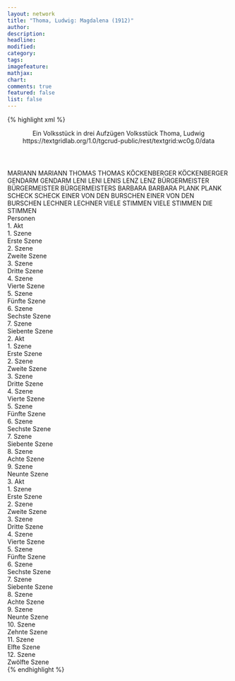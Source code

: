 ```yaml
---
layout: network
title: "Thoma, Ludwig: Magdalena (1912)"
author:
description:
headline:
modified:
category:
tags:
imagefeature:
mathjax:
chart:
comments: true
featured: false
list: false
---
```

{% highlight xml %}
<?xml-model href="https://raw.githubusercontent.com/DLiNa/project/master/rules/lina.rnc"?><?xml-model href="https://raw.githubusercontent.com/DLiNa/project/master/rules/lina.sch"?>
<play xmlns="http://lina.digital">
  <header>
    <title>Magdalena</title>
    <subtitle>Ein Volksstück in drei Aufzügen</subtitle>
    <genretitle>Volksstück</genretitle>
    <author>Thoma, Ludwig</author>
    <date when="1912" type="premiere"/>
    <date when="1912" type="print"/>
    <source>https://textgridlab.org/1.0/tgcrud-public/rest/textgrid:wc0g.0/data</source>
  </header>
  <personae>
    <character>
      <name>MARIANN</name>
      <alias xml:id="mariann">
        <name>MARIANN</name>
      </alias>
    </character>
    <character>
      <name>THOMAS</name>
      <alias xml:id="thomas">
        <name>THOMAS</name>
      </alias>
    </character>
    <character>
      <name>KÖCKENBERGER</name>
      <alias xml:id="köckenberger">
        <name>KÖCKENBERGER</name>
      </alias>
    </character>
    <character>
      <name>GENDARM</name>
      <alias xml:id="gendarm">
        <name>GENDARM</name>
      </alias>
    </character>
    <character>
      <name>LENI</name>
      <alias xml:id="leni">
        <name>LENI</name>
      </alias>
      <alias xml:id="lenis">
        <name>LENIS</name>
      </alias>
    </character>
    <character>
      <name>LENZ</name>
      <alias xml:id="lenz">
        <name>LENZ</name>
      </alias>
    </character>
    <character>
      <name>BÜRGERMEISTER</name>
      <alias xml:id="bürgermeister">
        <name>BÜRGERMEISTER</name>
      </alias>
      <alias xml:id="bürgermeisters">
        <name>BÜRGERMEISTERS</name>
      </alias>
    </character>
    <character>
      <name>BARBARA</name>
      <alias xml:id="barbara">
        <name>BARBARA</name>
      </alias>
    </character>
    <character>
      <name>PLANK</name>
      <alias xml:id="plank">
        <name>PLANK</name>
      </alias>
    </character>
    <character>
      <name>SCHECK</name>
      <alias xml:id="scheck">
        <name>SCHECK</name>
      </alias>
    </character>
    <character>
      <name>EINER VON DEN BURSCHEN</name>
      <alias xml:id="einer_von_den_burschen">
        <name>EINER VON DEN BURSCHEN</name>
      </alias>
    </character>
    <character>
      <name>LECHNER</name>
      <alias xml:id="lechner">
        <name>LECHNER</name>
      </alias>
    </character>
    <character>
      <name>VIELE STIMMEN</name>
      <alias xml:id="viele_stimmen">
        <name>VIELE STIMMEN</name>
      </alias>
      <alias xml:id="die_stimmen">
        <name>DIE STIMMEN</name>
      </alias>
    </character>
  </personae>
  <text>
    <div>
      <head>Personen</head>
    </div>
    <div>
      <head>1. Akt</head>
      <div>
        <head>1. Szene</head>
        <div>
          <head>Erste Szene</head>
          <sp who="#mariann">
            <amount n="58" unit="speech_acts"/>
            <amount n="776" unit="words"/>
            <amount n="45" unit="lines"/>
            <amount n="3831" unit="chars"/>
          </sp>
          <sp who="#thomas">
            <amount n="58" unit="speech_acts"/>
            <amount n="594" unit="words"/>
            <amount n="50" unit="lines"/>
            <amount n="3094" unit="chars"/>
          </sp>
        </div>
      </div>
      <div>
        <head>2. Szene</head>
        <div>
          <head>Zweite Szene</head>
          <sp who="#köckenberger">
            <amount n="7" unit="speech_acts"/>
            <amount n="88" unit="words"/>
            <amount n="6" unit="lines"/>
            <amount n="548" unit="chars"/>
          </sp>
          <sp who="#thomas">
            <amount n="4" unit="speech_acts"/>
            <amount n="27" unit="words"/>
            <amount n="4" unit="lines"/>
            <amount n="138" unit="chars"/>
          </sp>
          <sp who="#mariann">
            <amount n="4" unit="speech_acts"/>
            <amount n="21" unit="words"/>
            <amount n="4" unit="lines"/>
            <amount n="111" unit="chars"/>
          </sp>
        </div>
      </div>
      <div>
        <head>3. Szene</head>
        <div>
          <head>Dritte Szene</head>
          <sp who="#mariann">
            <amount n="27" unit="speech_acts"/>
            <amount n="444" unit="words"/>
            <amount n="20" unit="lines"/>
            <amount n="2199" unit="chars"/>
          </sp>
          <sp who="#köckenberger">
            <amount n="28" unit="speech_acts"/>
            <amount n="351" unit="words"/>
            <amount n="21" unit="lines"/>
            <amount n="1969" unit="chars"/>
          </sp>
        </div>
      </div>
      <div>
        <head>4. Szene</head>
        <div>
          <head>Vierte Szene</head>
          <sp who="#mariann">
            <amount n="20" unit="speech_acts"/>
            <amount n="128" unit="words"/>
            <amount n="20" unit="lines"/>
            <amount n="593" unit="chars"/>
          </sp>
          <sp who="#thomas">
            <amount n="21" unit="speech_acts"/>
            <amount n="534" unit="words"/>
            <amount n="11" unit="lines"/>
            <amount n="2844" unit="chars"/>
          </sp>
        </div>
      </div>
      <div>
        <head>5. Szene</head>
        <div>
          <head>Fünfte Szene</head>
          <sp who="#gendarm">
            <amount n="2" unit="speech_acts"/>
            <amount n="24" unit="words"/>
            <amount n="2" unit="lines"/>
            <amount n="130" unit="chars"/>
          </sp>
          <sp who="#thomas">
            <amount n="1" unit="speech_acts"/>
            <amount n="1" unit="words"/>
            <amount n="1" unit="lines"/>
            <amount n="3" unit="chars"/>
          </sp>
        </div>
      </div>
      <div>
        <head>6. Szene</head>
        <div>
          <head>Sechste Szene</head>
          <sp who="#thomas">
            <amount n="4" unit="speech_acts"/>
            <amount n="54" unit="words"/>
            <amount n="4" unit="lines"/>
            <amount n="232" unit="chars"/>
          </sp>
          <sp who="#leni">
            <amount n="5" unit="speech_acts"/>
            <amount n="61" unit="words"/>
            <amount n="4" unit="lines"/>
            <amount n="309" unit="chars"/>
          </sp>
          <sp who="#mariann">
            <amount n="4" unit="speech_acts"/>
            <amount n="34" unit="words"/>
            <amount n="3" unit="lines"/>
            <amount n="171" unit="chars"/>
          </sp>
        </div>
      </div>
      <div>
        <head>7. Szene</head>
        <div>
          <head>Siebente Szene</head>
          <sp who="#leni">
            <amount n="45" unit="speech_acts"/>
            <amount n="425" unit="words"/>
            <amount n="36" unit="lines"/>
            <amount n="2153" unit="chars"/>
          </sp>
          <sp who="#mariann">
            <amount n="46" unit="speech_acts"/>
            <amount n="884" unit="words"/>
            <amount n="29" unit="lines"/>
            <amount n="4483" unit="chars"/>
          </sp>
        </div>
      </div>
    </div>
    <div>
      <head>2. Akt</head>
      <div>
        <head>1. Szene</head>
        <div>
          <head>Erste Szene</head>
          <sp who="#thomas">
            <amount n="32" unit="speech_acts"/>
            <amount n="444" unit="words"/>
            <amount n="23" unit="lines"/>
            <amount n="2153" unit="chars"/>
          </sp>
          <sp who="#leni">
            <amount n="31" unit="speech_acts"/>
            <amount n="333" unit="words"/>
            <amount n="30" unit="lines"/>
            <amount n="1611" unit="chars"/>
          </sp>
        </div>
      </div>
      <div>
        <head>2. Szene</head>
        <div>
          <head>Zweite Szene</head>
          <sp who="#lenz">
            <amount n="14" unit="speech_acts"/>
            <amount n="169" unit="words"/>
            <amount n="11" unit="lines"/>
            <amount n="865" unit="chars"/>
          </sp>
          <sp who="#thomas">
            <amount n="11" unit="speech_acts"/>
            <amount n="70" unit="words"/>
            <amount n="11" unit="lines"/>
            <amount n="333" unit="chars"/>
          </sp>
          <sp who="#leni">
            <amount n="6" unit="speech_acts"/>
            <amount n="69" unit="words"/>
            <amount n="5" unit="lines"/>
            <amount n="337" unit="chars"/>
          </sp>
        </div>
      </div>
      <div>
        <head>3. Szene</head>
        <div>
          <head>Dritte Szene</head>
          <sp who="#leni">
            <amount n="25" unit="speech_acts"/>
            <amount n="257" unit="words"/>
            <amount n="24" unit="lines"/>
            <amount n="1281" unit="chars"/>
          </sp>
          <sp who="#thomas">
            <amount n="25" unit="speech_acts"/>
            <amount n="370" unit="words"/>
            <amount n="18" unit="lines"/>
            <amount n="1749" unit="chars"/>
          </sp>
        </div>
      </div>
      <div>
        <head>4. Szene</head>
        <div>
          <head>Vierte Szene</head>
          <sp who="#thomas">
            <amount n="1" unit="speech_acts"/>
            <amount n="18" unit="words"/>
            <amount n="1" unit="lines"/>
            <amount n="89" unit="chars"/>
          </sp>
        </div>
      </div>
      <div>
        <head>5. Szene</head>
        <div>
          <head>Fünfte Szene</head>
          <sp who="#bürgermeister">
            <amount n="73" unit="speech_acts"/>
            <amount n="1055" unit="words"/>
            <amount n="56" unit="lines"/>
            <amount n="5076" unit="chars"/>
          </sp>
          <sp who="#thomas">
            <amount n="74" unit="speech_acts"/>
            <amount n="719" unit="words"/>
            <amount n="65" unit="lines"/>
            <amount n="3553" unit="chars"/>
          </sp>
          <sp who="#bürgermeisters">
            <amount n="1" unit="speech_acts"/>
            <amount n="33" unit="words"/>
            <amount n="162" unit="chars"/>
          </sp>
        </div>
      </div>
      <div>
        <head>6. Szene</head>
        <div>
          <head>Sechste Szene</head>
          <sp who="#leni">
            <amount n="6" unit="speech_acts"/>
            <amount n="68" unit="words"/>
            <amount n="5" unit="lines"/>
            <amount n="354" unit="chars"/>
          </sp>
          <sp who="#thomas">
            <amount n="4" unit="speech_acts"/>
            <amount n="49" unit="words"/>
            <amount n="3" unit="lines"/>
            <amount n="257" unit="chars"/>
          </sp>
          <sp who="#lenz">
            <amount n="1" unit="speech_acts"/>
            <amount n="6" unit="words"/>
            <amount n="1" unit="lines"/>
            <amount n="30" unit="chars"/>
          </sp>
        </div>
      </div>
      <div>
        <head>7. Szene</head>
        <div>
          <head>Siebente Szene</head>
          <sp who="#lenz">
            <amount n="16" unit="speech_acts"/>
            <amount n="205" unit="words"/>
            <amount n="12" unit="lines"/>
            <amount n="1028" unit="chars"/>
          </sp>
          <sp who="#thomas">
            <amount n="14" unit="speech_acts"/>
            <amount n="116" unit="words"/>
            <amount n="12" unit="lines"/>
            <amount n="630" unit="chars"/>
          </sp>
        </div>
      </div>
      <div>
        <head>8. Szene</head>
        <div>
          <head>Achte Szene</head>
          <sp who="#leni">
            <amount n="3" unit="speech_acts"/>
            <amount n="10" unit="words"/>
            <amount n="3" unit="lines"/>
            <amount n="49" unit="chars"/>
          </sp>
          <sp who="#lenz">
            <amount n="1" unit="speech_acts"/>
            <amount n="58" unit="words"/>
            <amount n="356" unit="chars"/>
          </sp>
          <sp who="#thomas">
            <amount n="2" unit="speech_acts"/>
            <amount n="16" unit="words"/>
            <amount n="2" unit="lines"/>
            <amount n="71" unit="chars"/>
          </sp>
        </div>
      </div>
      <div>
        <head>9. Szene</head>
        <div>
          <head>Neunte Szene</head>
          <sp who="#leni">
            <amount n="57" unit="speech_acts"/>
            <amount n="786" unit="words"/>
            <amount n="42" unit="lines"/>
            <amount n="3914" unit="chars"/>
          </sp>
          <sp who="#lenz">
            <amount n="53" unit="speech_acts"/>
            <amount n="408" unit="words"/>
            <amount n="44" unit="lines"/>
            <amount n="1961" unit="chars"/>
          </sp>
        </div>
      </div>
    </div>
    <div>
      <head>3. Akt</head>
      <div>
        <head>1. Szene</head>
        <div>
          <head>Erste Szene</head>
          <sp who="#barbara">
            <amount n="47" unit="speech_acts"/>
            <amount n="701" unit="words"/>
            <amount n="35" unit="lines"/>
            <amount n="3418" unit="chars"/>
          </sp>
          <sp who="#leni">
            <amount n="46" unit="speech_acts"/>
            <amount n="292" unit="words"/>
            <amount n="43" unit="lines"/>
            <amount n="1351" unit="chars"/>
          </sp>
        </div>
      </div>
      <div>
        <head>2. Szene</head>
        <div>
          <head>Zweite Szene</head>
          <sp who="#barbara">
            <amount n="3" unit="speech_acts"/>
            <amount n="46" unit="words"/>
            <amount n="2" unit="lines"/>
            <amount n="231" unit="chars"/>
          </sp>
          <sp who="#thomas">
            <amount n="2" unit="speech_acts"/>
            <amount n="5" unit="words"/>
            <amount n="2" unit="lines"/>
            <amount n="20" unit="chars"/>
          </sp>
        </div>
      </div>
      <div>
        <head>3. Szene</head>
        <div>
          <head>Dritte Szene</head>
          <sp who="#thomas">
            <amount n="5" unit="speech_acts"/>
            <amount n="78" unit="words"/>
            <amount n="4" unit="lines"/>
            <amount n="367" unit="chars"/>
          </sp>
          <sp who="#leni">
            <amount n="5" unit="speech_acts"/>
            <amount n="66" unit="words"/>
            <amount n="4" unit="lines"/>
            <amount n="334" unit="chars"/>
          </sp>
        </div>
      </div>
      <div>
        <head>4. Szene</head>
        <div>
          <head>Vierte Szene</head>
          <sp who="#thomas">
            <amount n="37" unit="speech_acts"/>
            <amount n="625" unit="words"/>
            <amount n="26" unit="lines"/>
            <amount n="3090" unit="chars"/>
          </sp>
          <sp who="#lenz">
            <amount n="35" unit="speech_acts"/>
            <amount n="312" unit="words"/>
            <amount n="32" unit="lines"/>
            <amount n="1516" unit="chars"/>
          </sp>
        </div>
      </div>
      <div>
        <head>5. Szene</head>
        <div>
          <head>Fünfte Szene</head>
          <sp who="#thomas">
            <amount n="3" unit="speech_acts"/>
            <amount n="21" unit="words"/>
            <amount n="3" unit="lines"/>
            <amount n="108" unit="chars"/>
          </sp>
          <sp who="#lenis">
            <amount n="1" unit="speech_acts"/>
            <amount n="2" unit="words"/>
            <amount n="1" unit="lines"/>
            <amount n="9" unit="chars"/>
          </sp>
        </div>
      </div>
      <div>
        <head>6. Szene</head>
        <div>
          <head>Sechste Szene</head>
          <sp who="#leni">
            <amount n="9" unit="speech_acts"/>
            <amount n="65" unit="words"/>
            <amount n="8" unit="lines"/>
            <amount n="314" unit="chars"/>
          </sp>
          <sp who="#thomas">
            <amount n="13" unit="speech_acts"/>
            <amount n="215" unit="words"/>
            <amount n="7" unit="lines"/>
            <amount n="1061" unit="chars"/>
          </sp>
        </div>
      </div>
      <div>
        <head>7. Szene</head>
        <div>
          <head>Siebente Szene</head>
          <sp who="#thomas">
            <amount n="27" unit="speech_acts"/>
            <amount n="320" unit="words"/>
            <amount n="22" unit="lines"/>
            <amount n="1587" unit="chars"/>
          </sp>
          <sp who="#plank">
            <amount n="26" unit="speech_acts"/>
            <amount n="418" unit="words"/>
            <amount n="18" unit="lines"/>
            <amount n="2149" unit="chars"/>
          </sp>
        </div>
      </div>
      <div>
        <head>8. Szene</head>
        <div>
          <head>Achte Szene</head>
          <sp who="#plank">
            <amount n="10" unit="speech_acts"/>
            <amount n="137" unit="words"/>
            <amount n="7" unit="lines"/>
            <amount n="693" unit="chars"/>
          </sp>
          <sp who="#thomas">
            <amount n="22" unit="speech_acts"/>
            <amount n="334" unit="words"/>
            <amount n="16" unit="lines"/>
            <amount n="1742" unit="chars"/>
          </sp>
          <sp who="#bürgermeister">
            <amount n="20" unit="speech_acts"/>
            <amount n="282" unit="words"/>
            <amount n="15" unit="lines"/>
            <amount n="1496" unit="chars"/>
          </sp>
          <sp who="#scheck">
            <amount n="8" unit="speech_acts"/>
            <amount n="81" unit="words"/>
            <amount n="8" unit="lines"/>
            <amount n="371" unit="chars"/>
          </sp>
        </div>
      </div>
      <div>
        <head>9. Szene</head>
        <div>
          <head>Neunte Szene</head>
          <sp who="#thomas">
            <amount n="7" unit="speech_acts"/>
            <amount n="96" unit="words"/>
            <amount n="4" unit="lines"/>
            <amount n="508" unit="chars"/>
          </sp>
          <sp who="#plank">
            <amount n="5" unit="speech_acts"/>
            <amount n="83" unit="words"/>
            <amount n="3" unit="lines"/>
            <amount n="444" unit="chars"/>
          </sp>
          <sp who="#bürgermeister">
            <amount n="2" unit="speech_acts"/>
            <amount n="24" unit="words"/>
            <amount n="2" unit="lines"/>
            <amount n="114" unit="chars"/>
          </sp>
        </div>
      </div>
      <div>
        <head>10. Szene</head>
        <div>
          <head>Zehnte Szene</head>
          <sp who="#bürgermeister">
            <amount n="2" unit="speech_acts"/>
            <amount n="27" unit="words"/>
            <amount n="2" unit="lines"/>
            <amount n="125" unit="chars"/>
          </sp>
          <sp who="#einer_von_den_burschen">
            <amount n="1" unit="speech_acts"/>
            <amount n="7" unit="words"/>
            <amount n="1" unit="lines"/>
            <amount n="26" unit="chars"/>
          </sp>
        </div>
      </div>
      <div>
        <head>11. Szene</head>
        <div>
          <head>Elfte Szene</head>
          <sp who="#scheck">
            <amount n="3" unit="speech_acts"/>
            <amount n="59" unit="words"/>
            <amount n="2" unit="lines"/>
            <amount n="336" unit="chars"/>
          </sp>
          <sp who="#bürgermeister">
            <amount n="9" unit="speech_acts"/>
            <amount n="86" unit="words"/>
            <amount n="8" unit="lines"/>
            <amount n="371" unit="chars"/>
          </sp>
          <sp who="#lechner">
            <amount n="7" unit="speech_acts"/>
            <amount n="145" unit="words"/>
            <amount n="3" unit="lines"/>
            <amount n="736" unit="chars"/>
          </sp>
          <sp who="#thomas">
            <amount n="6" unit="speech_acts"/>
            <amount n="94" unit="words"/>
            <amount n="4" unit="lines"/>
            <amount n="507" unit="chars"/>
          </sp>
          <sp who="#plank">
            <amount n="4" unit="speech_acts"/>
            <amount n="28" unit="words"/>
            <amount n="4" unit="lines"/>
            <amount n="129" unit="chars"/>
          </sp>
          <sp who="#viele_stimmen">
            <amount n="1" unit="speech_acts"/>
            <amount n="7" unit="words"/>
            <amount n="1" unit="lines"/>
            <amount n="27" unit="chars"/>
          </sp>
          <sp who="#die_stimmen">
            <amount n="1" unit="speech_acts"/>
            <amount n="5" unit="words"/>
            <amount n="1" unit="lines"/>
            <amount n="18" unit="chars"/>
          </sp>
        </div>
      </div>
      <div>
        <head>12. Szene</head>
        <div>
          <head>Zwölfte Szene</head>
          <sp who="#bürgermeister">
            <amount n="1" unit="speech_acts"/>
            <amount n="5" unit="words"/>
            <amount n="1" unit="lines"/>
            <amount n="29" unit="chars"/>
          </sp>
          <sp who="#thomas">
            <amount n="6" unit="speech_acts"/>
            <amount n="74" unit="words"/>
            <amount n="5" unit="lines"/>
            <amount n="361" unit="chars"/>
          </sp>
          <sp who="#leni">
            <amount n="5" unit="speech_acts"/>
            <amount n="80" unit="words"/>
            <amount n="4" unit="lines"/>
            <amount n="476" unit="chars"/>
          </sp>
          <sp who="#lechner">
            <amount n="2" unit="speech_acts"/>
            <amount n="21" unit="words"/>
            <amount n="2" unit="lines"/>
            <amount n="105" unit="chars"/>
          </sp>
        </div>
      </div>
    </div>
  </text>
</play>
{% endhighlight %}
